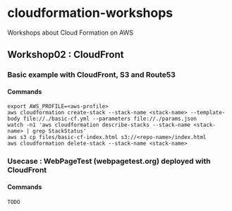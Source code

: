 # cloudformation-workshops
Workshops about Cloud Formation on AWS

## Workshop02 : CloudFront

### Basic example with CloudFront, S3 and Route53
#### Commands
```
export AWS_PROFILE=<aws-profile>
aws cloudformation create-stack --stack-name <stack-name> --template-body file://./basic-cf.yml --parameters file://./params.json
watch -n1 'aws cloudformation describe-stacks --stack-name <stack-name> | grep StackStatus'
aws s3 cp files/basic-cf-index.html s3://<repo-name>/index.html
aws cloudformation delete-stack --stack-name <stack-name>
```

### Usecase : WebPageTest (webpagetest.org) deployed with CloudFront
#### Commands
```
TODO
```

